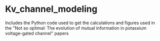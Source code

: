 # Kv_channel_modeling
Includes the Python code used to get the calculations and figures used in the "Not so optimal: The evolution of mutual information in potassium voltage-gated channel" papers
